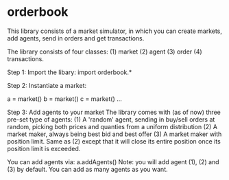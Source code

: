 # orderbook
This library consists of a market simulator, in which you can create markets, add agents, send in orders and get transactions.

The library consists of four classes:
(1) market
(2) agent
(3) order
(4) transactions.


Step 1:
Import the libary:
import orderbook.*

Step 2:
Instantiate a market:

a = market()
b = market()
c = market()
...

Step 3: 
Add agents to your market
The library comes with (as of now) three pre-set type of agents:
(1) A 'random' agent, sending in buy/sell orders at random, picking both prices and quanties from a uniform distribution
(2) A market maker, always being best bid and best offer
(3) A market maker with position limit. Same as (2) except that it will close its entire position once its position limit is exceeded.

You can add agents via:
a.addAgents()
Note: you will add agent (1), (2) and (3) by default. You can add as many agents as you want.
